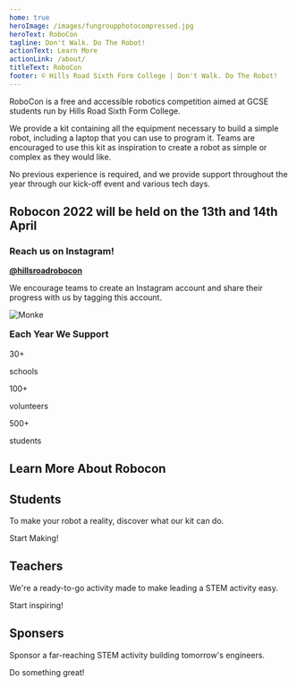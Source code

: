 ```yaml
---
home: true
heroImage: /images/fungroupphotocompressed.jpg
heroText: RoboCon
tagline: Don't Walk. Do The Robot!
actionText: Learn More
actionLink: /about/
titleText: RoboCon
footer: © Hills Road Sixth Form College | Don't Walk. Do The Robot!
---
```

<p>
RoboCon is a free and accessible robotics competition aimed at GCSE students run by Hills Road Sixth Form College.  

We provide a kit containing all the equipment necessary to build a simple robot, including a laptop that you can use to program it. Teams are encouraged to use this kit as inspiration to create a robot as simple or complex as they would like. 

No previous experience is required, and we provide support throughout the year through our kick-off event and various tech days. 

</p>

<h2>Robocon 2022 will be held on the 13th and 14th April</h2>

<div>
<h3>Reach us on Instagram!</h3>

<p>
<a href=https://www.instagram.com/hillsroadrobocon/  ><b>@hillsroadrobocon</b> 
</a></p>

<p>We encourage teams to create an Instagram account and share their progress with us by tagging this account.</p>

![Monke](images/monke.png "Monke")

</div>

<div style = "stats">
    <h3 style ="margin-top: 16px;"> Each Year We Support</h3>
    <div style = "collumn">
        <div style= "row">
        <p style ="rowFigure">30+ </p>
        <p style = "rowText"> schools </p>
        </div>
        <div>
        <p style ="rowFigure">100+ </p>
        <p style = "rowText"> volunteers </p>
        </div>
        <div>
        <p style ="rowFigure">500+ </p>
        <p style = "rowText"> students </p>
        </div>
    </div>
</div>

<h2>Learn More About Robocon </h2>

<div class="features">
  <div class="feature">
    <h2>Students</h2>
    <p>To make your robot a reality, discover what our kit can do.</p>
    <router-link class="feature-button" to="/about/for-students.html">Start Making!</router-link>
  </div>
  <div class="feature">
    <h2>Teachers</h2>
    <p>We're a ready-to-go activity made to make leading a STEM activity easy.</p>
    <router-link class="feature-button" to="/about/for-teachers.html">Start inspiring!</router-link>
  </div>
  <div class="feature">
    <h2>Sponsers</h2>
    <p>Sponsor a far-reaching STEM activity building tomorrow's engineers.</p>
    <router-link class="feature-button" to="/about/for-sponsors.html">Do something great!</router-link>
  </div>
</div>

<style>
rowFigure {color: #fff; font-size: 3rem; margin-bottom: 0; #text-align: center;}
rowText  {font-size: 2rem; color: #f5f3f4; font-weight: bold; text-align: center;}
row   {box-sizing: border-box; float: left; padding-left: 0.5em;padding-right:0.5em;width: 100%;}
collumn {max-width: 100%; margin-left: auto; margin-right: auto; overflow: hidden;}
stats {background: #8f1158; color: #fff; margin: 0 auto; padding: 0; overflow: hidden;}
</style>